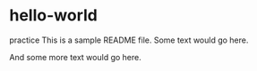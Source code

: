 # hello-world
practice 
This is a sample README file.  Some text would go here.

And some more text would go here.
